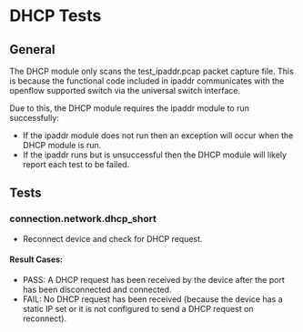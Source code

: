 # DHCP Tests

## General

The DHCP module only scans the test_ipaddr.pcap packet capture file. 
This is because the functional code included in ipaddr communicates with the openflow supported switch via the universal switch interface. 

Due to this, the DHCP module requires the ipaddr module to run successfully: 
- If the ipaddr module does not run then an exception will occur when the DHCP module is run. 
- If the ipaddr runs but is unsuccessful then the DHCP module will likely report each test to be failed.

## Tests

### connection.network.dhcp_short
- Reconnect device and check for DHCP request. 
#### Result Cases:
- PASS: A DHCP request has been received by the device after the port has been disconnected and connected.
- FAIL: No DHCP request has been received (because the device has a static IP set or it is not configured to send a DHCP request on reconnect).
